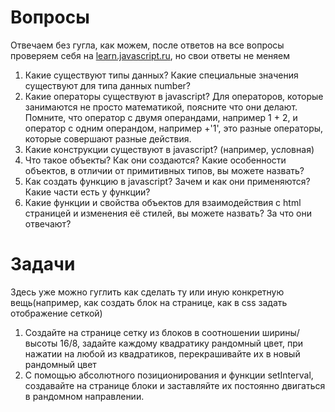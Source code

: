 # Вопросы
Отвечаем без гугла, как можем, после ответов на все вопросы проверяем себя на [learn.javascript.ru](learn.javascript.ru), но свои ответы не меняем
1. Какие существуют типы данных? Какие специальные значения существуют для типа данных number?
2. Какие операторы существуют в javascript? Для операторов, которые занимаются не просто математикой, поясните что они делают. Помните, что оператор с двумя операндами, например 1 + 2, и оператор с одним операндом, например +'1', это разные операторы, которые совершают разные действия.
3. Какие конструкции существуют в javascript? (например, условная)
4. Что такое объекты? Как они создаются? Какие особенности объектов, в отличии от примитивных типов, вы можете назвать?
5. Как создать функцию в javascript? Зачем и как они применяются? Какие части есть у функции?
6. Какие функции и свойства объектов для взаимодействия с html страницей и изменения её стилей, вы можете назвать? За что они отвечают?
# Задачи
Здесь уже можно гуглить как сделать ту или иную конкретную вещь(например, как создать блок на странице, как в css задать отображение сеткой)
1. Создайте на странице сетку из блоков в соотношении ширины/высоты 16/8, задайте каждому квадратику рандомный цвет, при нажатии на любой из квадратиков, перекрашивайте их в новый рандомный цвет
2. С помощью абсолютного позиционирования и функции setInterval, создавайте на странице блоки и заставляйте их постоянно двигаться в рандомном направлении.